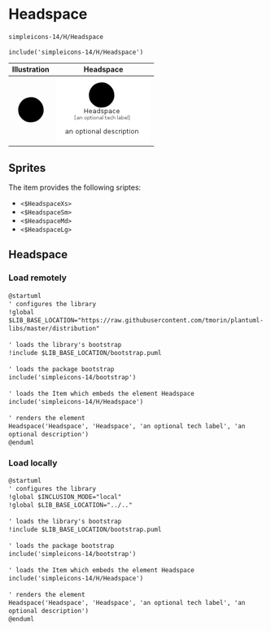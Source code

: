 # Headspace


```text
simpleicons-14/H/Headspace
```

```text
include('simpleicons-14/H/Headspace')
```



| Illustration | Headspace |
| :---: | :---: |
| ![illustration for Illustration](../../simpleicons-14/H/Headspace.png) | ![illustration for Headspace](../../simpleicons-14/H/Headspace.Local.png) |



## Sprites
The item provides the following sriptes:

- `<$HeadspaceXs>`
- `<$HeadspaceSm>`
- `<$HeadspaceMd>`
- `<$HeadspaceLg>`





## Headspace

### Load remotely
```plantuml
@startuml
' configures the library
!global $LIB_BASE_LOCATION="https://raw.githubusercontent.com/tmorin/plantuml-libs/master/distribution"

' loads the library's bootstrap
!include $LIB_BASE_LOCATION/bootstrap.puml

' loads the package bootstrap
include('simpleicons-14/bootstrap')

' loads the Item which embeds the element Headspace
include('simpleicons-14/H/Headspace')

' renders the element
Headspace('Headspace', 'Headspace', 'an optional tech label', 'an optional description')
@enduml
```

### Load locally
```plantuml
@startuml
' configures the library
!global $INCLUSION_MODE="local"
!global $LIB_BASE_LOCATION="../.."

' loads the library's bootstrap
!include $LIB_BASE_LOCATION/bootstrap.puml

' loads the package bootstrap
include('simpleicons-14/bootstrap')

' loads the Item which embeds the element Headspace
include('simpleicons-14/H/Headspace')

' renders the element
Headspace('Headspace', 'Headspace', 'an optional tech label', 'an optional description')
@enduml
```

